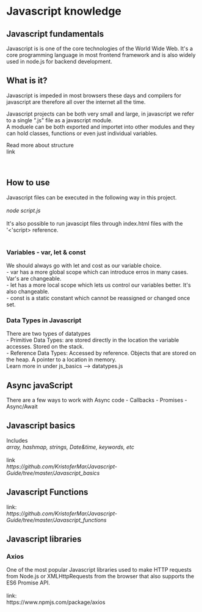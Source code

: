 <h1>Javascript knowledge</h1>


<h2>Javascript fundamentals</h2>
Javascript is is one of the core technologies of the World Wide Web. It's a core programming language in most frontend framework and is also widely used in node.js for backend development.<br>

<h2>What is it?</h2>
Javascript is impeded in most browsers these days and compilers for javascript are therefore all over the internet all the time. <br>

Javascript projects can be both very small and large, in javascript we refer to a single ".js" file as a javascript module. <br>
A moduele can be both exported and importet into other modules and they can hold classes, functions or even just individual variables. <br>

Read more about structure<br>
link<br>

<br>
<h2>How to use</h2>
Javascript files can be executed in the following way in this project. <br><br>
<i>node script.js </i> <br><br>
It's also possible to run javascipt files through index.html files with the '<'script> reference. <br>
<br>
<h3> Variables - var, let & const </h3>
We should always go with let and cost as our variable choice. <br>
- var has a more global scope which can introduce erros in many cases. Var's are changeable.<br>
- let has a more local scope which lets us control our variables better. It's also changeable.<br>
- const is a static constant which cannot be reassigned or changed once set. <br>
<h3>Data Types in Javascript </h3>
There are two types of datatypes<br>
- Primitive Data Types: are stored directly in the location the variable accesses. Stored on the stack. <br>
- Reference Data Types: Accessed by reference. Objects that are stored on the heap. A pointer to a location in memory. <br>
Learn more in under js_basics --> datatypes.js


<h2> Async javaScript </h2>
There are a few ways to work with Async code 
- Callbacks
- Promises
- Async/Await


<h2>Javascript basics</h2>
Includes<br>
<i>array, hashmap, strings, Date&time, keywords, etc</i><br>
<br>
link<br>
<i>https://github.com/KristoferMar/Javascript-Guide/tree/master/Javascript_basics</i>
<h2>Javascript Functions</h2>
link:<br>
<i>https://github.com/KristoferMar/Javascript-Guide/tree/master/Javascript_functions</i>



<h2>Javascript libraries</h2>
<h3>Axios</h3>
One of the most popular Javascript libraries used to make HTTP requests from Node.js or XMLHttpRequests from the browser that also supports the ES6 Promise API. <br><br>
link: <br>
https://www.npmjs.com/package/axios <br>

